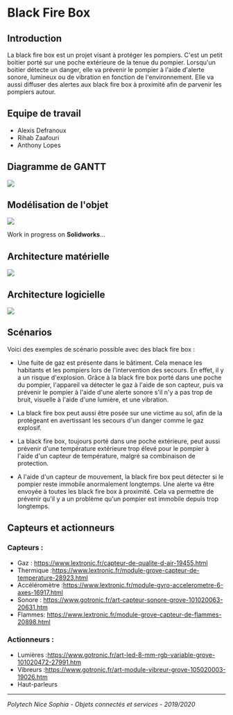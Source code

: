 # Black Fire Box

## Introduction

La black fire box est un projet visant à protéger les pompiers. C'est un petit boitier porté sur une poche extérieure de la tenue du pompier. Lorsqu'un boitier détecte un danger, elle va prévenir le pompier à l'aide d'alerte sonore, lumineux ou de vibration en fonction de l'environnement. Elle va aussi diffuser des alertes aux black fire box à proximité afin de parvenir les pompiers autour.

## Equipe de travail

- Alexis Defranoux
- Rihab Zaafouri
- Anthony Lopes

## Diagramme de GANTT

![](https://i.imgur.com/JGRhCEe.png)


## Modélisation de l'objet

![](https://i.imgur.com/FMSR8RV.jpg)

Work in progress on **Solidworks**...

## Architecture matérielle

![](https://i.imgur.com/SniWRkZ.png)

## Architecture logicielle

![](https://i.imgur.com/nSk2Hos.png)

## Scénarios

Voici des exemples de scénario possible avec des black fire box :

- Une fuite de gaz est présente dans le bâtiment. Cela menace les habitants et les pompiers lors de l'intervention des secours. En effet, il y a un risque d'explosion. Grâce à la black fire box porté dans une poche du pompier, l'appareil va détecter le gaz à l'aide de son capteur, puis va prévenir le pompier à l'aide d'une alerte sonore s'il n'y a pas trop de bruit, visuelle à l'aide d'une lumière, et une vibration.

- La black fire box peut aussi être posée sur une victime au sol, afin de la protégeant en avertissant les secours d'un danger comme le gaz explosif.

- La black fire box, toujours porté dans une poche extérieure, peut aussi prévenir d'une température extérieure trop élevé pour le pompier à l'aide d'un capteur de température, malgré sa combinaison de protection.

- A l'aide d'un capteur de mouvement, la black fire box peut détecter si le pompier reste immobile anormalement longtemps. Une alerte va être envoyée à toutes les black fire box à proximité. Cela va permettre de prévenir qu'il y a un problème qu'un pompier est immobile depuis trop longtemps.

## Capteurs et actionneurs

### Capteurs :
- Gaz : https://www.lextronic.fr/capteur-de-qualite-d-air-19455.html
- Thermique :https://www.lextronic.fr/module-grove-capteur-de-temperature-28923.html
- Accéléromètre :https://www.lextronic.fr/module-gyro-accelerometre-6-axes-16917.html
- Sonore : https://www.gotronic.fr/art-capteur-sonore-grove-101020063-20631.htm
- Flammes: https://www.lextronic.fr/module-grove-capteur-de-flammes-20898.html

### Actionneurs :
- Lumières :https://www.gotronic.fr/art-led-8-mm-rgb-variable-grove-101020472-27991.htm
- Vibreurs :https://www.gotronic.fr/art-module-vibreur-grove-105020003-19026.htm
- Haut-parleurs

----

*Polytech Nice Sophia - Objets connectés et services - 2019/2020*
